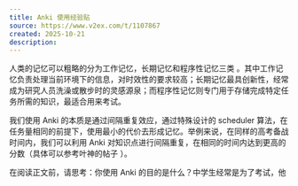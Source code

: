 ```yaml
---
title: Anki 使用经验贴
source: https://www.v2ex.com/t/1107867
created: 2025-10-21
description:
---
```

人类的记忆可以粗略的分为工作记忆，长期记忆和程序性记忆三类 。其中工作记忆负责处理当前环境下的信息，对时效性的要求较高；长期记忆最具创新性，经常成为研究人员洗澡或散步时的灵感源泉；而程序性记忆则专门用于存储完成特定任务所需的知识，最适合用来考试。

我们使用 Anki 的本质是通过间隔重复效应，通过特殊设计的 scheduler 算法，在任务量相同的前提下，使用最小的代价去形成记忆。举例来说，在同样的高考备战时间内，我们可以利用 Anki 对知识点进行间隔重复，在相同的时间内达到更高的分数（具体可以参考叶神的帖子 ）。

在阅读正文前，请思考：你使用 Anki 的目的是什么？中学生经常是为了考试，他
